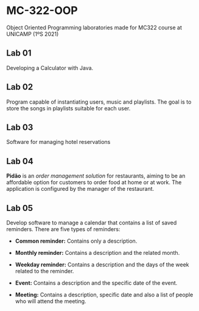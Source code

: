 # MC-322-OOP
Object Oriented Programming laboratories made for MC322 course at UNICAMP (1ºS 2021)

## Lab 01
Developing a Calculator with Java.

## Lab 02
Program capable of instantiating users, music and playlists. The goal is to store the songs in playlists suitable for each user.

## Lab 03
Software for managing hotel reservations

## Lab 04
**Pidão** is an *order management solution* for restaurants, aiming to be an affordable option for customers to order food at home or at work. The application is configured by the manager of the restaurant.

## Lab 05
Develop software to manage a calendar that contains a list of saved reminders. There are five types of reminders:

 - **Common reminder:** Contains only a description.

 - **Monthly reminder:** Contains a description and the related month.

 - **Weekday reminder:** Contains a description and the days of the week related to the reminder.
 
 - **Event:** Contains a description and the specific date of the event.
 
 - **Meeting:** Contains a description, specific date and also a list of people who will attend the meeting.
